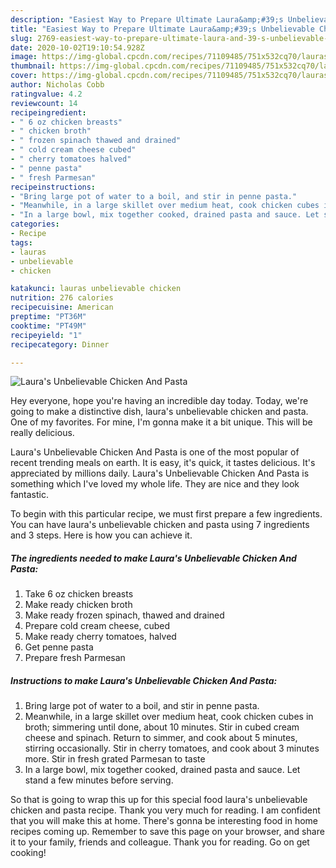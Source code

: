 ```yaml
---
description: "Easiest Way to Prepare Ultimate Laura&amp;#39;s Unbelievable Chicken And Pasta"
title: "Easiest Way to Prepare Ultimate Laura&amp;#39;s Unbelievable Chicken And Pasta"
slug: 2769-easiest-way-to-prepare-ultimate-laura-and-39-s-unbelievable-chicken-and-pasta
date: 2020-10-02T19:10:54.928Z
image: https://img-global.cpcdn.com/recipes/71109485/751x532cq70/lauras-unbelievable-chicken-and-pasta-recipe-main-photo.jpg
thumbnail: https://img-global.cpcdn.com/recipes/71109485/751x532cq70/lauras-unbelievable-chicken-and-pasta-recipe-main-photo.jpg
cover: https://img-global.cpcdn.com/recipes/71109485/751x532cq70/lauras-unbelievable-chicken-and-pasta-recipe-main-photo.jpg
author: Nicholas Cobb
ratingvalue: 4.2
reviewcount: 14
recipeingredient:
- " 6 oz chicken breasts"
- " chicken broth"
- " frozen spinach thawed and drained"
- " cold cream cheese cubed"
- " cherry tomatoes halved"
- " penne pasta"
- " fresh Parmesan"
recipeinstructions:
- "Bring large pot of water to a boil, and stir in penne pasta."
- "Meanwhile, in a large skillet over medium heat, cook chicken cubes in broth; simmering until done, about 10 minutes. Stir in cubed cream cheese and spinach. Return to simmer, and cook about 5 minutes, stirring occasionally. Stir in cherry tomatoes, and cook about 3 minutes more. Stir in fresh grated Parmesan to taste"
- "In a large bowl, mix together cooked, drained pasta and sauce. Let stand a few minutes before serving."
categories:
- Recipe
tags:
- lauras
- unbelievable
- chicken

katakunci: lauras unbelievable chicken 
nutrition: 276 calories
recipecuisine: American
preptime: "PT36M"
cooktime: "PT49M"
recipeyield: "1"
recipecategory: Dinner

---
```



![Laura&#39;s Unbelievable Chicken And Pasta](https://img-global.cpcdn.com/recipes/71109485/751x532cq70/lauras-unbelievable-chicken-and-pasta-recipe-main-photo.jpg)

Hey everyone, hope you're having an incredible day today. Today, we're going to make a distinctive dish, laura&#39;s unbelievable chicken and pasta. One of my favorites. For mine, I'm gonna make it a bit unique. This will be really delicious.

Laura&#39;s Unbelievable Chicken And Pasta is one of the most popular of recent trending meals on earth. It is easy, it's quick, it tastes delicious. It's appreciated by millions daily. Laura&#39;s Unbelievable Chicken And Pasta is something which I've loved my whole life. They are nice and they look fantastic.




To begin with this particular recipe, we must first prepare a few ingredients. You can have laura&#39;s unbelievable chicken and pasta using 7 ingredients and 3 steps. Here is how you can achieve it.

<!--inarticleads1-->

##### The ingredients needed to make Laura&#39;s Unbelievable Chicken And Pasta:

1. Take  6 oz chicken breasts
1. Make ready  chicken broth
1. Make ready  frozen spinach, thawed and drained
1. Prepare  cold cream cheese, cubed
1. Make ready  cherry tomatoes, halved
1. Get  penne pasta
1. Prepare  fresh Parmesan




<!--inarticleads2-->

##### Instructions to make Laura&#39;s Unbelievable Chicken And Pasta:

1. Bring large pot of water to a boil, and stir in penne pasta.
1. Meanwhile, in a large skillet over medium heat, cook chicken cubes in broth; simmering until done, about 10 minutes. Stir in cubed cream cheese and spinach. Return to simmer, and cook about 5 minutes, stirring occasionally. Stir in cherry tomatoes, and cook about 3 minutes more. Stir in fresh grated Parmesan to taste
1. In a large bowl, mix together cooked, drained pasta and sauce. Let stand a few minutes before serving.




So that is going to wrap this up for this special food laura&#39;s unbelievable chicken and pasta recipe. Thank you very much for reading. I am confident that you will make this at home. There's gonna be interesting food in home recipes coming up. Remember to save this page on your browser, and share it to your family, friends and colleague. Thank you for reading. Go on get cooking!
